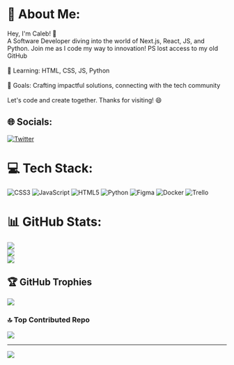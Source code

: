 # 💫 About Me:
Hey, I'm Caleb! 👋<br>A Software Developer diving into the world of Next.js, React, JS, and Python. Join me as I code my way to innovation! PS lost access to my old GitHub<br><br>🌱 Learning: HTML, CSS, JS, Python<br><br>🚀 Goals: Crafting impactful solutions, connecting with the tech community<br><br>Let's code and create together. Thanks for visiting! 😄


## 🌐 Socials:
[![Twitter](https://img.shields.io/badge/Twitter-%231DA1F2.svg?logo=Twitter&logoColor=white)](https://twitter.com/caleb_fo) 

# 💻 Tech Stack:
![CSS3](https://img.shields.io/badge/css3-%231572B6.svg?style=flat-square&logo=css3&logoColor=white) ![JavaScript](https://img.shields.io/badge/javascript-%23323330.svg?style=flat-square&logo=javascript&logoColor=%23F7DF1E) ![HTML5](https://img.shields.io/badge/html5-%23E34F26.svg?style=flat-square&logo=html5&logoColor=white) ![Python](https://img.shields.io/badge/python-3670A0?style=flat-square&logo=python&logoColor=ffdd54) 	![Figma](https://img.shields.io/badge/figma-%23F24E1E.svg?style=flat-square&logo=figma&logoColor=white) ![Docker](https://img.shields.io/badge/docker-%230db7ed.svg?style=flat-square&logo=docker&logoColor=white) ![Trello](https://img.shields.io/badge/Trello-%23026AA7.svg?style=flat-square&logo=Trello&logoColor=white)
# 📊 GitHub Stats:
![](https://github-readme-stats.vercel.app/api?username=Oluwaferanmi-Dev&theme=radical&hide_border=false&include_all_commits=true&count_private=false)<br/>
![](https://github-readme-streak-stats.herokuapp.com/?user=Oluwaferanmi-Dev&theme=radical&hide_border=false)<br/>
![](https://github-readme-stats.vercel.app/api/top-langs/?username=Oluwaferanmi-Dev&theme=radical&hide_border=false&include_all_commits=true&count_private=false&layout=compact)

## 🏆 GitHub Trophies
![](https://github-profile-trophy.vercel.app/?username=Oluwaferanmi-Dev&theme=radical&no-frame=false&no-bg=false&margin-w=4)

### 🔝 Top Contributed Repo
![](https://github-contributor-stats.vercel.app/api?username=Oluwaferanmi-Dev&limit=5&theme=dark&combine_all_yearly_contributions=true)

---
[![](https://visitcount.itsvg.in/api?id=Oluwaferanmi-Dev&icon=0&color=0)](https://visitcount.itsvg.in)

<!-- Proudly created with GPRM ( https://gprm.itsvg.in ) -->
